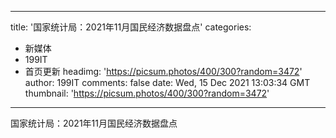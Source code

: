 
---
title: '国家统计局：2021年11月国民经济数据盘点'
categories: 
 - 新媒体
 - 199IT
 - 首页更新
headimg: 'https://picsum.photos/400/300?random=3472'
author: 199IT
comments: false
date: Wed, 15 Dec 2021 13:03:34 GMT
thumbnail: 'https://picsum.photos/400/300?random=3472'
---

<div>   
国家统计局：2021年11月国民经济数据盘点  
</div>
            
